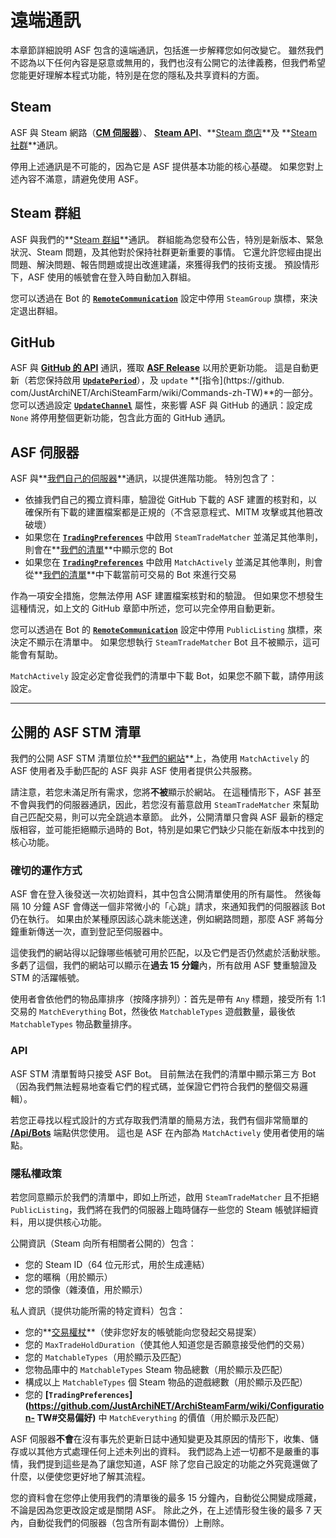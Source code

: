 # 遠端通訊

本章節詳細說明 ASF 包含的遠端通訊，包括進一步解釋您如何改變它。 雖然我們不認為以下任何內容是惡意或無用的，我們也沒有公開它的法律義務，但我們希望您能更好理解本程式功能，特別是在您的隱私及共享資料的方面。

## Steam

ASF 與 Steam 網路（**[CM 伺服器](https://api.steampowered.com/ISteamDirectory/GetCMList/v1?cellid=0)**）、 **[Steam API](https://steamcommunity.com/dev)**、**[Steam 商店](https://store.steampowered.com)**及 **[Steam 社群](https://steamcommunity.com)**通訊。

停用上述通訊是不可能的，因為它是 ASF 提供基本功能的核心基礎。 如果您對上述內容不滿意，請避免使用 ASF。

## Steam 群組

ASF 與我們的**[Steam 群組](https://steamcommunity.com/groups/archiasf)**通訊。 群組能為您發布公告，特別是新版本、緊急狀況、Steam 問題，及其他對於保持社群更新重要的事情。 它還允許您經由提出問題、解決問題、報告問題或提出改進建議，來獲得我們的技術支援。 預設情形下，ASF 使用的帳號會在登入時自動加入群組。

您可以透過在 Bot 的 **[`RemoteCommunication`](https://github.com/JustArchiNET/ArchiSteamFarm/wiki/Configuration-zh-TW#遠端通訊)** 設定中停用 `SteamGroup` 旗標，來決定退出群組。

## GitHub

ASF 與 **[GitHub 的 API](https://api.github.com)** 通訊，獲取 **[ASF Release](https://github.com/JustArchiNET/ArchiSteamFarm/releases)** 以用於更新功能。 這是自動更新（若您保持啟用 **[`UpdatePeriod`](https://github.com/JustArchiNET/ArchiSteamFarm/wiki/Configuration#updateperiod)**），及 `update` **[指令](https://github. com/JustArchiNET/ArchiSteamFarm/wiki/Commands-zh-TW)**的一部分。 您可以透過設定 **[`UpdateChannel`](https://github.com/JustArchiNET/ArchiSteamFarm/wiki/Configuration#updatechannel)** 屬性，來影響 ASF 與 GitHub 的通訊：設定成 `None` 將停用整個更新功能，包含此方面的 GitHub 通訊。

## ASF 伺服器

ASF 與**[我們自己的伺服器](https://asf.justarchi.net)**通訊，以提供進階功能。 特別包含了：
- 依據我們自己的獨立資料庫，驗證從 GitHub 下載的 ASF 建置的核對和，以確保所有下載的建置檔案都是正規的（不含惡意程式、MITM 攻擊或其他篡改破壞）
- 如果您在 **[`TradingPreferences`](https://github.com/JustArchiNET/ArchiSteamFarm/wiki/Configuration-zh-TW#tradingpreferences)** 中啟用 `SteamTradeMatcher` 並滿足其他準則，則會在**[我們的清單](https://asf.justarchi.net/STM)**中顯示您的 Bot
- 如果您在 **[`TradingPreferences`](https://github.com/JustArchiNET/ArchiSteamFarm/wiki/Configuration-zh-TW#tradingpreferences)** 中啟用 `MatchActively` 並滿足其他準則，則會從**[我們的清單](https://asf.justarchi.net/STM)**中下載當前可交易的 Bot 來進行交易

作為一項安全措施，您無法停用 ASF 建置檔案核對和的驗證。 但如果您不想發生這種情況，如上文的 GitHub 章節中所述，您可以完全停用自動更新。

您可以透過在 Bot 的 **[`RemoteCommunication`](https://github.com/JustArchiNET/ArchiSteamFarm/wiki/Configuration-zh-TW#遠端通訊)** 設定中停用 `PublicListing` 旗標，來決定不顯示在清單中。 如果您想執行 `SteamTradeMatcher` Bot 且不被顯示，這可能會有幫助。

`MatchActively` 設定必定會從我們的清單中下載 Bot，如果您不願下載，請停用該設定。

---

## 公開的 ASF STM 清單

我們的公開 ASF STM 清單位於**[我們的網站](https://asf.justarchi.net/STM)**上，為使用 `MatchActively` 的 ASF 使用者及手動匹配的 ASF 與非 ASF 使用者提供公共服務。

請注意，若您未滿足所有需求，您將**不被**顯示於網站。 在這種情形下，ASF 甚至不會與我們的伺服器通訊，因此，若您沒有蓄意啟用 `SteamTradeMatcher` 來幫助自己匹配交易，則可以完全跳過本章節。 此外，公開清單只會與 ASF 最新的穩定版相容，並可能拒絕顯示過時的 Bot，特別是如果它們缺少只能在新版本中找到的核心功能。

### 確切的運作方式

ASF 會在登入後發送一次初始資料，其中包含公開清單使用的所有屬性。 然後每隔 10 分鐘 ASF 會傳送一個非常微小的「心跳」請求，來通知我們的伺服器該 Bot 仍在執行。 如果由於某種原因該心跳未能送達，例如網路問題，那麼 ASF 將每分鐘重新傳送一次，直到登記至伺服器中。

這使我們的網站得以記錄哪些帳號可用於匹配，以及它們是否仍然處於活動狀態。 多虧了這個，我們的網站可以顯示在**過去 15 分鐘**內，所有啟用 ASF 雙重驗證及 STM 的活躍帳號。

使用者會依他們的物品庫排序（按降序排列）：首先是帶有 `Any` 標題，接受所有 1:1 交易的 `MatchEverything` Bot，然後依 `MatchableTypes` 遊戲數量，最後依 `MatchableTypes` 物品數量排序。

### API

ASF STM 清單暫時只接受 ASF Bot。 目前無法在我們的清單中顯示第三方 Bot（因為我們無法輕易地查看它們的程式碼，並保證它們符合我們的整個交易邏輯）。

若您正尋找以程式設計的方式存取我們清單的簡易方法，我們有個非常簡單的 **[/Api/Bots](https://asf.justarchi.net/Api/Bots)** 端點供您使用。 這也是 ASF 在內部為 `MatchActively` 使用者使用的端點。

### 隱私權政策

若您同意顯示於我們的清單中，即如上所述，啟用 `SteamTradeMatcher` 且不拒絕 `PublicListing`，我們將在我們的伺服器上臨時儲存一些您的 Steam 帳號詳細資料，用以提供核心功能。

公開資訊（Steam 向所有相關者公開的）包含：
- 您的 Steam ID（64 位元形式，用於生成連結）
- 您的暱稱（用於顯示）
- 您的頭像（雜湊值，用於顯示）

私人資訊（提供功能所需的特定資料）包含：
- 您的**[交易權杖](https://steamcommunity.com/my/tradeoffers/privacy)**（使非您好友的帳號能向您發起交易提案）
- 您的 `MaxTradeHoldDuration`（使其他人知道您是否願意接受他們的交易）
- 您的 `MatchableTypes`（用於顯示及匹配）
- 您物品庫中的 `MatchableTypes` Steam 物品總數（用於顯示及匹配）
- 構成以上 `MatchableTypes` 個 Steam 物品的遊戲總數（用於顯示及匹配）
- 您的 **[`TradingPreferences`](https://github.com/JustArchiNET/ArchiSteamFarm/wiki/Configuration-
TW#交易偏好)** 中 `MatchEverything` 的價值（用於顯示及匹配）

ASF 伺服器**不會**在沒有事先於更新日誌中通知變更及其原因的情形下，收集、儲存或以其他方式處理任何上述未列出的資料。 我們認為上述一切都不是嚴重的事情，我們提到這些是為了讓您知道，ASF 除了您自己設定的功能之外究竟還做了什麼，以便使您更好地了解其流程。

您的資料會在您停止使用我們的清單後的最多 15 分鐘內，自動從公開變成隱藏，不論是因為您更改設定或是關閉 ASF。 除此之外，在上述情形發生後的最多 7 天內，自動從我們的伺服器（包含所有副本備份）上刪除。